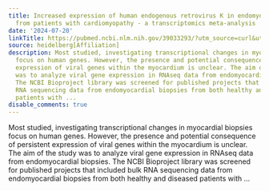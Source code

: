 ```yaml
---
title: Increased expression of human endogenous retrovirus K in endomyocardial biopsies
  from patients with cardiomyopathy - a transcriptomics meta-analysis
date: '2024-07-20'
linkTitle: https://pubmed.ncbi.nlm.nih.gov/39033293/?utm_source=curl&utm_medium=rss&utm_campaign=pubmed-2&utm_content=1FakS-2QOkCT8HsMOQP1bCRQ4YzyumYOmxmF0moLsQ3dFB1E9V&fc=20220326224207&ff=20240721181857&v=2.18.0.post9+e462414
source: heidelberg[Affiliation]
description: Most studied, investigating transcriptional changes in myocardial biopsies
  focus on human genes. However, the presence and potential consequence of persistent
  expression of viral genes within the myocardium is unclear. The aim of the study
  was to analyze viral gene expression in RNAseq data from endomyocardial biopsies.
  The NCBI Bioproject library was screened for published projects that included bulk
  RNA sequencing data from endomyocardial biopsies from both healthy and diseased
  patients with ...
disable_comments: true
---
```

Most studied, investigating transcriptional changes in myocardial biopsies focus on human genes. However, the presence and potential consequence of persistent expression of viral genes within the myocardium is unclear. The aim of the study was to analyze viral gene expression in RNAseq data from endomyocardial biopsies. The NCBI Bioproject library was screened for published projects that included bulk RNA sequencing data from endomyocardial biopsies from both healthy and diseased patients with ...